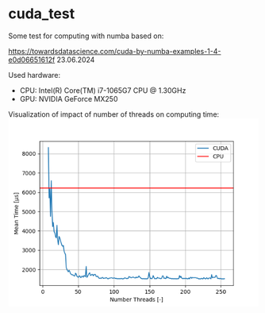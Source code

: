 # cuda_test
Some test for computing with numba based on:

https://towardsdatascience.com/cuda-by-numba-examples-1-4-e0d06651612f
23.06.2024

Used hardware:
* CPU: Intel(R) Core(TM) i7-1065G7 CPU @ 1.30GHz
* GPU: NVIDIA GeForce MX250

Visualization of impact of number of threads on computing time:
![Compute Time vs Number of Threads](plot_time_numberThreads.png?raw=true "Compute Time vs Number of Threads")
